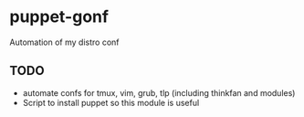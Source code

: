 # puppet-gonf
Automation of my distro conf
  
## TODO 
* automate confs for tmux, vim, grub, tlp (including thinkfan and modules)
* Script to install puppet so this module is useful
